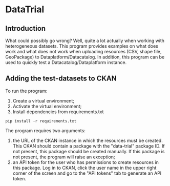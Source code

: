 # DataTrial

## Introduction

What could possibly go wrong? Well, quite a lot actually when working with heterogeneous datasets. This program provides examples on what does work and what does not work when uploading resources (CSV, shape file, GeoPackage) to Dataplatform/Datacatalog. In addition, this program can be used to quickly test a Datacatalog/Dataplatform instance. 

## Adding the test-datasets to CKAN

To run the program:
1. Create a virtual environment;
2. Activate the virtual environment;
3. Install dependencies from requirements.txt

```pip install -r requirements.txt```

The program requires two arguments: 
1. the URL of the CKAN instance in which the resources must be created. This CKAN should contain a package with the "data-trial" package ID. If not present, this package should be created manually. If this package is not present, the program will raise an exception;
2. an API token for the user who has permissions to create resources in this package. Log in to CKAN, click the user name in the upper right corner of the screen and go to the "API tokens" tab to generate an API token. 